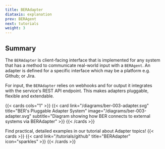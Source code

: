 ```yaml
---
title: BERAdapter
diataxis: explanation
prev: BERAgent
next: tutorials
weight: 3
---
```


## Summary
The `BERAdapter` is client-facing interface that is implemented for any system that has a method to communicate real-world input with a `BERAgent`. An adapter is defined for a specific interface which may be a platform e.g. Github; or Jira.

For input, the `BERAdapter` relies on webhooks and for output it integrates with the service's REST API endpoint. This makes adapters pluggable, flexible and extendable.

{{< cards cols="1" >}}
  {{< card link="/diagrams/ber-003-adapter.svg" title="BER's Pluggable Adapter System" image="/diagrams/ber-003-adapter.svg" subtitle="Diagram showing how BER connects to external systems via BERAdapter" >}}
{{< /cards >}}


Find practical, detailed examples in our tutorial about Adapter topics!
{{< cards >}}
  {{< card link="/tutorials/github" title="BERAdapter" icon="sparkles" >}}
{{< /cards >}}
